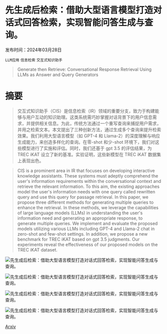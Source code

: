 # 先生成后检索：借助大型语言模型打造对话式回答检索，实现智能问答生成与查询。

发布时间：2024年03月28日

`LLM应用` `信息检索` `交互式知识助手`

> Generate then Retrieve: Conversational Response Retrieval Using LLMs as Answer and Query Generators

# 摘要

> 交互式知识助手（CIS）是信息检索（IR）领域的重要分支，致力于构建能够与用户互动的知识助理。这类系统需巧妙掌握对话背景下的用户信息需求，并提供相关信息。为此，传统方法通过一个重写查询来捕捉用户需求，并用之检索文本。本文提出了三种创新方法，通过生成多个查询来提升检索效果。我们利用大型语言模型（如 GPT-4 和 Llama-2）的深度理解与响应生成能力，来创造多样化的查询。在零-shot 和少-shot 环境下，我们对这些模型进行了实施和评估。同时，我们还基于 gpt 3.5 的评估结果，为 TREC iKAT 设立了新的基准。实验证明，这些新模型在 TREC iKAT 数据集上表现出色。

> CIS is a prominent area in IR that focuses on developing interactive knowledge assistants. These systems must adeptly comprehend the user's information requirements within the conversational context and retrieve the relevant information. To this aim, the existing approaches model the user's information needs with one query called rewritten query and use this query for passage retrieval. In this paper, we propose three different methods for generating multiple queries to enhance the retrieval. In these methods, we leverage the capabilities of large language models (LLMs) in understanding the user's information need and generating an appropriate response, to generate multiple queries. We implement and evaluate the proposed models utilizing various LLMs including GPT-4 and Llama-2 chat in zero-shot and few-shot settings. In addition, we propose a new benchmark for TREC iKAT based on gpt 3.5 judgments. Our experiments reveal the effectiveness of our proposed models on the TREC iKAT dataset.

![先生成后检索：借助大型语言模型打造对话式回答检索，实现智能问答生成与查询。](../../../paper_images/2403.19302/x1.png)

![先生成后检索：借助大型语言模型打造对话式回答检索，实现智能问答生成与查询。](../../../paper_images/2403.19302/x2.png)

![先生成后检索：借助大型语言模型打造对话式回答检索，实现智能问答生成与查询。](../../../paper_images/2403.19302/x3.png)

![先生成后检索：借助大型语言模型打造对话式回答检索，实现智能问答生成与查询。](../../../paper_images/2403.19302/x4.png)

[Arxiv](https://arxiv.org/abs/2403.19302)